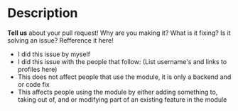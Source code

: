 # Description

**Tell us** about your pull request! Why are you making it? What is it fixing? Is it solving an issue? Refference it here!

<!-- Delete any of the bullets below that do not apply to this issue, add any bullets you think are neccessary to your pull request  -->

* I did this issue by myself 
* I did this issue with the people that follow: (List username's and links to profiles here)
* This does not affect people that use the module, it is only a backend and or code fix 
* This affects people using the module by either adding something to, taking out of, and or modifying part of an existing feature in the module

<!-- List any other information you would like to share about this issue here! -->
